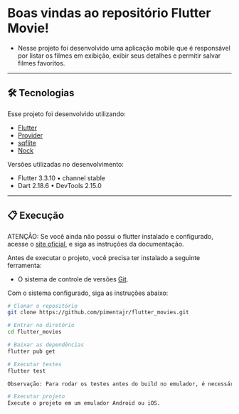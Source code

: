# Boas vindas ao repositório Flutter Movie!

- Nesse projeto foi desenvolvido uma aplicação mobile que é responsável por listar os filmes em exibição, exibir seus detalhes e permitir salvar filmes favoritos.

---

## 🛠 Tecnologias

Esse projeto foi desenvolvido utilizando:

* [Flutter](https://flutter.dev/)
* [Provider](https://pub.dev/packages/provider/)
* [sqflite](https://pub.dev/packages/sqflite/)
* [Nock](https://pub.dev/packages/nock)

Versões utilizadas no desenvolvimento:

* Flutter 3.3.10 • channel stable
* Dart 2.18.6 • DevTools 2.15.0

---

## 📋 Execução

ATENÇÃO: Se você ainda não possui o flutter instalado e configurado, acesse o [site oficial](https://docs.flutter.dev/get-started/install), e siga as instruções da documentação.

Antes de executar o projeto, você precisa ter instalado a seguinte ferramenta:

* O sistema de controle de versões [Git](https://git-scm.com).

Com o sistema configurado, siga as instruções abaixo:

```bash
# Clonar o repositório
git clone https://github.com/pimentajr/flutter_movies.git

# Entrar no diretório
cd flutter_movies

# Baixar as dependências
flutter pub get

# Executar testes
flutter test

Observação: Para rodar os testes antes do build no emulador, é necessário rodar o comando 'flutter build apk', caso contrário, poderá apresentar erros ao encontrar os arquivos do AppLocalizations.

# Executar projeto
Execute o projeto em um emulador Android ou iOS.
```